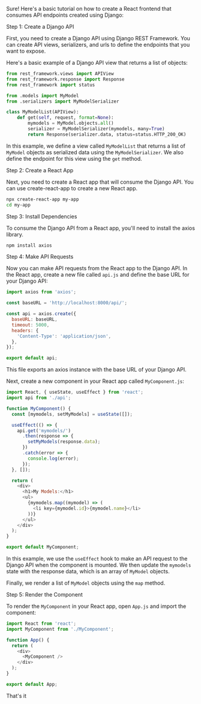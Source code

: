 Sure! Here's a basic tutorial on how to create a React frontend that consumes API endpoints created using Django:

Step 1: Create a Django API

First, you need to create a Django API using Django REST Framework. You can create API views, serializers, and urls to define the endpoints that you want to expose.

Here's a basic example of a Django API view that returns a list of objects:

```python
from rest_framework.views import APIView
from rest_framework.response import Response
from rest_framework import status

from .models import MyModel
from .serializers import MyModelSerializer

class MyModelList(APIView):
    def get(self, request, format=None):
        mymodels = MyModel.objects.all()
        serializer = MyModelSerializer(mymodels, many=True)
        return Response(serializer.data, status=status.HTTP_200_OK)
```

In this example, we define a view called `MyModelList` that returns a list of `MyModel` objects as serialized data using the `MyModelSerializer`. We also define the endpoint for this view using the `get` method.

Step 2: Create a React App

Next, you need to create a React app that will consume the Django API. You can use create-react-app to create a new React app.

```bash
npx create-react-app my-app
cd my-app
```

Step 3: Install Dependencies

To consume the Django API from a React app, you'll need to install the axios library.

```bash
npm install axios
```

Step 4: Make API Requests

Now you can make API requests from the React app to the Django API. In the React app, create a new file called `api.js` and define the base URL for your Django API:

```javascript
import axios from 'axios';

const baseURL = 'http://localhost:8000/api/';

const api = axios.create({
  baseURL: baseURL,
  timeout: 5000,
  headers: {
    'Content-Type': 'application/json',
  },
});

export default api;
```

This file exports an axios instance with the base URL of your Django API.

Next, create a new component in your React app called `MyComponent.js`:

```javascript
import React, { useState, useEffect } from 'react';
import api from './api';

function MyComponent() {
  const [mymodels, setMyModels] = useState([]);

  useEffect(() => {
    api.get('mymodels/')
      .then(response => {
        setMyModels(response.data);
      })
      .catch(error => {
        console.log(error);
      });
  }, []);

  return (
    <div>
      <h1>My Models:</h1>
      <ul>
        {mymodels.map((mymodel) => (
          <li key={mymodel.id}>{mymodel.name}</li>
        ))}
      </ul>
    </div>
  );
}

export default MyComponent;
```

In this example, we use the `useEffect` hook to make an API request to the Django API when the component is mounted. We then update the `mymodels` state with the response data, which is an array of `MyModel` objects.

Finally, we render a list of `MyModel` objects using the `map` method.

Step 5: Render the Component

To render the `MyComponent` in your React app, open `App.js` and import the component:

```javascript
import React from 'react';
import MyComponent from './MyComponent';

function App() {
  return (
    <div>
      <MyComponent />
    </div>
  );
}

export default App;
```

That's it